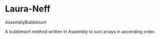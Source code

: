 # Laura-Neff
AssemblyBubblesort

A bubblesort method written in Assembly to sort arrays in ascending order.

